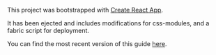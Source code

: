 This project was bootstrapped with [Create React App](https://github.com/facebookincubator/create-react-app).

It has been ejected and includes modifications for css-modules, and a fabric script for deployment.

You can find the most recent version of this guide [here](https://github.com/facebookincubator/create-react-app/blob/master/packages/react-scripts/template/README.md).
